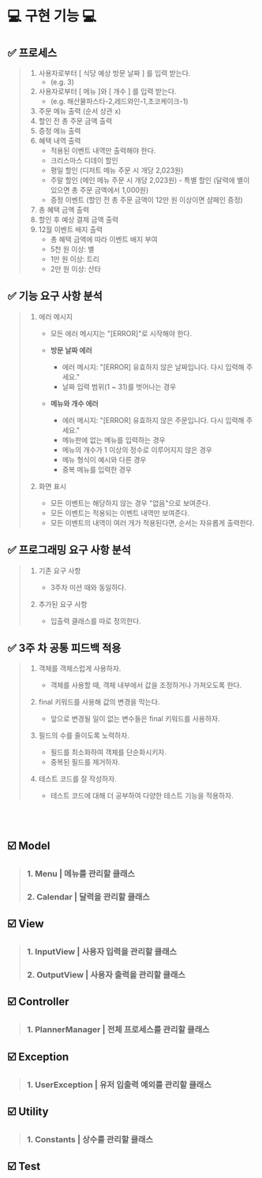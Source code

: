 # 💻 구현 기능 💻


## ✅ 프로세스
> 1. 사용자로부터 [ 식당 예상 방문 날짜 ] 를 입력 받는다.
>    - (e.g. 3)
> 2. 사용자로부터 [ 메뉴 ]와 [ 개수 ] 를 입력 받는다.
>    - (e.g. 해산물파스타-2,레드와인-1,초코케이크-1)
> 3. 주문 메뉴 출력 (순서 상관 x)
> 4. 할인 전 총 주문 금액 출력
> 5. 증정 메뉴 출력 
> 6. 혜택 내역 출력
>    - 적용된 이벤트 내역만 출력해야 한다.
>    - 크리스마스 디데이 할인
>    - 평일 할인 (디저트 메뉴 주문 시 개당 2,023원)
>    - 주말 할인 (메인 메뉴 주문 시 개당 2,023원)
     - 특별 할인 (달력에 별이 있으면 총 주문 금액에서 1,000원)
>    - 증정 이벤트 (할인 전 총 주문 금액이 12만 원 이상이면 샴페인 증정)
> 7. 총 혜택 금액 출력
> 8. 할인 후 예상 결제 금액 출력
> 9. 12월 이벤트 배지 출력
>    - 총 혜택 금액에 따라 이벤트 배지 부여
>    - 5천 원 이상: 별
>    - 1만 원 이상: 트리
>    - 2만 원 이상: 산타

## ✅ 기능 요구 사항 분석
> 1. 에러 메시지 
>    - 모든 에러 메시지는 "[ERROR]"로 시작해야 한다.
>    - **방문 날짜 에러**
>      - 에러 메시지: "[ERROR] 유효하지 않은 날짜입니다. 다시 입력해 주세요."
>      - 날짜 입력 범위(1 ~ 31)를 벗어나는 경우
>
>    - **메뉴와 개수 에러**
>      - 에러 메시지: "[ERROR] 유효하지 않은 주문입니다. 다시 입력해 주세요."
>      - 메뉴판에 없는 메뉴를 입력하는 경우
>      - 메뉴의 개수가 1 이상의 정수로 이루어지지 않은 경우
>      - 메뉴 형식이 예시와 다른 경우
>      - 중복 메뉴를 입력한 경우
>
>
> 2. 화면 표시
>    - 모든 이벤트는 해당하지 않는 경우 "없음"으로 보여준다.
>    - 모든 이벤트는 적용되는 이벤트 내역만 보여준다.
>    - 모든 이벤트의 내역이 여러 개가 적용된다면, 순서는 자유롭게 출력한다.
>
>

## ✅ 프로그래밍 요구 사항 분석
> 1. 기존 요구 사항
>    - 3주차 미션 때와 동일하다.
> 
> 
> 2. 추가된 요구 사항
>    - 입출력 클래스를 따로 정의한다.


## ✅ 3주 차 공통 피드백 적용
> 1. 객체를 객체스럽게 사용하자.
>    - 객체를 사용할 때, 객체 내부에서 값을 조정하거나 가져오도록 한다.
>
>
> 2. final 키워드를 사용해 값의 변경을 막는다.
>    - 앞으로 변경될 일이 없는 변수들은 final 키워드를 사용하자.
>
>
> 3. 필드의 수를 줄이도록 노력하자.
>    - 필드를 최소화하여 객체를 단순화시키자.
>    - 중복된 필드를 제거하자.
>
>
> 4. 테스트 코드를 잘 작성하자.
>    - 테스트 코드에 대해 더 공부하여 다양한 테스트 기능을 적용하자.
>

<br>
<br>

## ☑️ Model
>
> ### 1. Menu | 메뉴를 관리할 클래스
> ### 2. Calendar | 달력을 관리할 클래스
> 
## ☑️ View
> ### 1. InputView | 사용자 입력을 관리할 클래스
> ### 2. OutputView | 사용자 출력을 관리할 클래스
> 
## ☑️ Controller
> ### 1. PlannerManager | 전체 프로세스를 관리할 클래스
>

## ☑️ Exception
> ### 1. UserException | 유저 입출력 예외를 관리할 클래스
> 
## ☑️ Utility
> ### 1. Constants | 상수를 관리할 클래스
> 
## ☑️ Test
